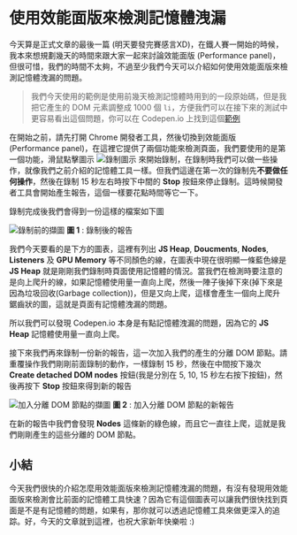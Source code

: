 # 使用效能面版來檢測記憶體洩漏
今天算是正式文章的最後一篇 (明天要發完賽感言XD)，在鐵人賽一開始的時候，我本來想規劃幾天的時間來跟大家一起來討論效能面版 (Performance panel)，但很可惜，我們的時間不太夠，不過至少我們今天可以介紹如何使用效能面版來檢測記憶體洩漏的問題。

> 我們今天使用的範例是使用前幾天檢測記憶體時用到的一段原始碼，但是我把它產生的 DOM 元素調整成 1000 個 `li`，方便我們可以在接下來的測試中更容易看出這個問題，你可以在 Codepen.io 上找到這個[範例](https://codepen.io/konekoya/pen/XVRwBK)

在開始之前，請先打開 Chrome 開發者工具，然後切換到效能面版 (Performance panel)，在這裡它提供了兩個功能來檢測頁面，我們要使用的是第一個功能，滑鼠點擊圖示 ![錄制圖示](https://www.dropbox.com/s/jbuv7j5tlg02ge1/record.jpg?raw=1) 來開始錄制，在錄制時我們可以做一些操作，就像我們之前介紹的記憶體工具一樣。但我們這邊在第一次的錄制先**不要做任何操作**，然後在錄制 15 秒左右時按下中間的 **Stop** 按鈕來停止錄制。這時候開發者工具會開始產生報告，這個一樣要花點時間等它一下。

錄制完成後我們會得到一份這樣的檔案如下圖

![錄制前的擷圖](https://www.dropbox.com/s/sivwfllfjejzp3d/before.jpg?raw=1)
**圖 1** : 錄制後的報告

我們今天要看的是下方的圖表，這裡有列出 **JS Heap**, **Doucments**, **Nodes**, **Listeners** 及 **GPU Memory** 等不同顏色的線，在圖表中現在很明顯一條藍色線是 **JS Heap** 就是剛剛我們錄制時頁面使用記憶體的情況。當我們在檢測時要注意的是向上爬升的線，如果記憶體使用量一直向上爬，然後一陣子後掉下來(掉下來是因為垃圾回收(Garbage collection))，但是又向上爬，這樣會產生一個向上爬升鋸齒狀的圖，這就是頁面有記憶體洩漏的問題。

所以我們可以發現 Codepen.io 本身是有點記憶體洩漏的問題，因為它的 **JS Heap** 記憶體使用量一直向上爬。

接下來我們再來錄制一份新的報告，這一次加入我們的產生的分離 DOM 節點。請重覆操作我們剛剛前面錄制的動作，一樣錄制 15 秒，然後在中間按下幾次 **Create detached DOM nodes** 按鈕(我是分別在 5, 10, 15 秒左右按下按鈕)，然後再按下 **Stop** 按鈕來得到新的報告

![加入分離 DOM 節點的擷圖](https://www.dropbox.com/s/hfnbb63yfx14f11/detached.jpg?raw=1)
**圖 2** : 加入分離 DOM 節點的新報告

在新的報告中我們會發現 **Nodes** 這條新的綠色線，而且它一直往上爬，這就是我們剛剛產生的這些分離的 DOM 節點。

## 小結
今天我們很快的介紹怎麼用效能面版來檢測記憶體洩漏的問題，有沒有發現用效能面版來檢測會比前面的記憶體工具快速？因為它有這個圖表可以讓我們很快找到頁面是不是有記憶體的問題，如果有，那你就可以透過記憶體工具來做更深入的追踪。好，今天的文章就到這裡，也祝大家新年快樂啦 :)
